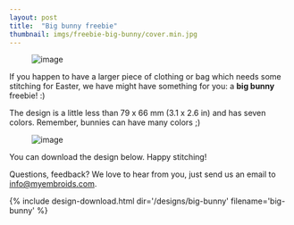 ```yaml
---
layout: post
title:  "Big bunny freebie"
thumbnail: imgs/freebie-big-bunny/cover.min.jpg
---
```


<figure>
	<img src="{{ site.baseurl }}/assets/imgs/freebie-big-bunny/cover.min.jpg" alt="image">
</figure>

If you happen to have a larger piece of clothing or bag which needs some stitching for Easter, we have
might have something for you: a **big bunny** freebie! :)

The design is a little less than 79 x 66 mm (3.1 x 2.6 in) and has seven colors.
Remember, bunnies can have many colors ;)

<!-- more -->

<figure>
	<img src="{{ site.baseurl }}/assets/imgs/freebie-big-bunny/flowers.min.jpg" alt="image">
</figure>

You can download the design below. Happy stitching!

Questions, feedback? We love to hear from you, just send us an email to <a href="mailto:info@myembroids.com">info@myembroids.com</a>.

{% include design-download.html dir='/designs/big-bunny' filename='big-bunny' %}
